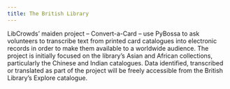 ```yaml
---
title: The British Library
---
```


LibCrowds’ maiden project – Convert-a-Card – use PyBossa to ask volunteers to transcribe text from printed card catalogues into electronic records in order to make them available to a worldwide audience. The project is initially focused on the library’s Asian and African collections, particularly the Chinese and Indian catalogues. Data identified, transcribed or translated as part of the project will be freely accessible from the British Library’s Explore catalogue.
